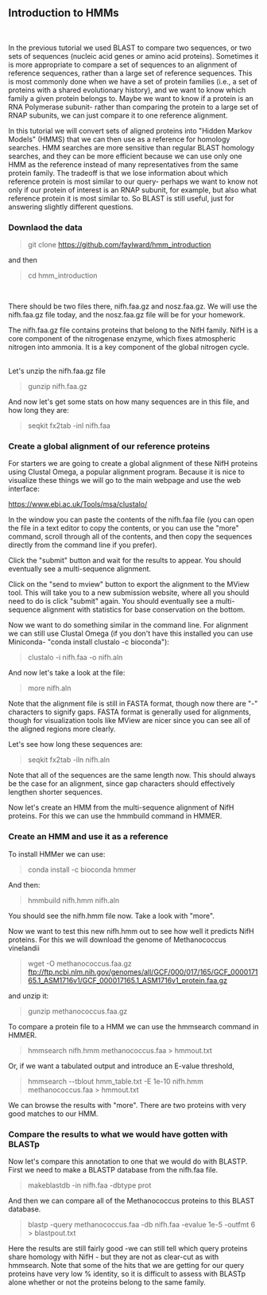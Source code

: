 ## Introduction to HMMs ##
<br>
<p> In the previous tutorial we used BLAST to compare two sequences, or two sets of sequences (nucleic acid genes or amino acid proteins). Sometimes it is more appropriate to compare a set of sequences to an alignment of reference sequences, rather than a large set of reference sequences. This is most commonly done when we have a set of protein families (i.e., a set of proteins with a shared evolutionary history), and we want to know which family a given protein belongs to. Maybe we want to know if a protein is an RNA Polymerase subunit- rather than comparing the protein to a large set of RNAP subunits, we can just compare it to one reference alignment. 
 
In this tutorial we will convert sets of aligned proteins into "Hidden Markov Models" (HMMS) that we can then use as a reference for homology searches. HMM searches are more sensitive than regular BLAST homology searches, and they can be more efficient because we can use only one HMM as the reference instead of many representatives from the same protein family. The tradeoff is that we lose information about which reference protein is most similar to our query- perhaps we want to know not only if our protein of interest is an RNAP subunit, for example, but also what reference protein it is most similar to. So BLAST is still useful, just for answering slightly different questions. 
<br>
 
 ### Downlaod the data
 
>git clone https://github.com/faylward/hmm_introduction

and then 

>cd hmm_introduction
<br>

There should be two files there, nifh.faa.gz and nosz.faa.gz. 
We will use the nifh.faa.gz file today, and the nosz.faa.gz file will be for your homework.
<br>

The nifh.faa.gz file contains proteins that belong to the NifH family. NifH is a core component of the nitrogenase enzyme, which fixes atmospheric nitrogen into ammonia. It is a key component of the global nitrogen cycle.  
<br>

Let's unzip the nifh.faa.gz file
<br>

>gunzip nifh.faa.gz

And now let's get some stats on how many sequences are in this file, and how long they are:

>seqkit fx2tab -inl nifh.faa

### Create a global alignment of our reference proteins

For starters we are going to create a global alignment of these NifH proteins using Clustal Omega, a popular alignment program. Because it is nice to visualize these things we will go to the main webpage and use the web interface:

https://www.ebi.ac.uk/Tools/msa/clustalo/

In the window you can paste the contents of the nifh.faa file (you can open the file in a text editor to copy the contents, or you can use the "more" command, scroll through all of the contents, and then copy the sequences directly from the command line if you prefer).

Click the "submit" button and wait for the results to appear. You should eventually see a multi-sequence alignment.  

Click on the "send to mview" button to export the alignment to the MView tool. This will take you to a new submission website, where all you should need to do is click "submit" again. You should eventually see a multi-sequence alignment with statistics for base conservation on the bottom. 


Now we want to do something similar in the command line. 
For alignment we can still use Clustal Omega (if you don't have this installed you can use Miniconda- "conda install clustalo -c bioconda"):

>clustalo -i nifh.faa -o nifh.aln

And now let's take a look at the file:

>more nifh.aln

Note that the alignment file is still in FASTA format, though now there are "-" characters to signify gaps. FASTA format is generally used for alignments, though for visualization tools like MView are nicer since you can see all of the aligned regions more clearly. 

Let's see how long these sequences are:

>seqkit fx2tab -iln nifh.aln

Note that all of the sequences are the same length now. This should always be the case for an alignment, since gap characters should effectively lengthen shorter sequences. 

Now let's create an HMM from the multi-sequence alignment of NifH proteins. For this we can use the hmmbuild command in HMMER. 

### Create an HMM and use it as a reference

To install HMMer we can use:

> conda install -c bioconda hmmer

And then:

>hmmbuild nifh.hmm nifh.aln

You should see the nifh.hmm file now. Take a look with "more".  


Now we want to test this new nifh.hmm out to see how well it predicts NifH proteins. 
For this we will download the genome of Methanococcus vinelandii

>wget -O methanococcus.faa.gz ftp://ftp.ncbi.nlm.nih.gov/genomes/all/GCF/000/017/165/GCF_000017165.1_ASM1716v1/GCF_000017165.1_ASM1716v1_protein.faa.gz

and unzip it:

>gunzip methanococcus.faa.gz


To compare a protein file to a HMM we can use the hmmsearch command in HMMER. 

>hmmsearch nifh.hmm methanococcus.faa > hmmout.txt

Or, if we want a tabulated output and introduce an E-value threshold, 

>hmmsearch --tblout hmm_table.txt  -E 1e-10  nifh.hmm  methanococcus.faa > hmmout.txt

We can  browse the results with "more". There are two proteins with very good matches to our HMM.

### Compare the results to what we would have gotten with BLASTp

Now let's compare this annotation to one that we would do with BLASTP. 
First we need to make a BLASTP database from the nifh.faa file. 

>makeblastdb -in nifh.faa -dbtype prot

And then we can compare all of the Methanococcus proteins to this BLAST database. 

>blastp -query methanococcus.faa -db nifh.faa -evalue 1e-5 -outfmt 6 > blastpout.txt

Here the results are still fairly good -we can still tell which query proteins share homology with NifH - but they are not as clear-cut as with hmmsearch. Note that some of the hits that we are getting for our query proteins have very low % identity, so it is difficult to assess with BLASTp alone whether or not the proteins belong to the same family. 
